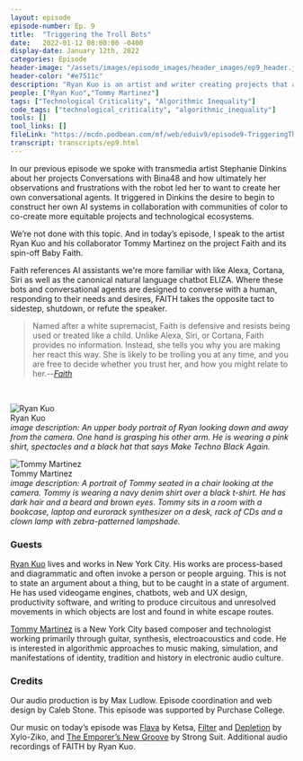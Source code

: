 ```yaml
---
layout: episode
episode-number: Ep. 9
title:  "Triggering the Troll Bots"
date:   2022-01-12 08:00:00 -0400
display-date: January 12th, 2022
categories: Episode
header-image: "/assets/images/episode_images/header_images/ep9_header.jpg"
header-color: "#e7511c"
description: "Ryan Kuo is an artist and writer creating projects that are diagrammatic and evoke a person or people arguing. In this episode I speak with Ryan and his collaborator Tommy Martinez about Faith, an 'easily triggered' AI voice assistant." 
people: ["Ryan Kuo","Tommy Martinez"]
tags: ["Technological Criticality", "Algorithmic Inequality"]
code_tags: ["technological_criticality", "algorithmic_inequality"]
tools: []
tool_links: []
fileLink: "https://mcdn.podbean.com/mf/web/eduiv9/episode9-TriggeringTheTrollBots-2022-01-12.mp3"
transcript: transcripts/ep9.html
---
```


In our previous episode we spoke with transmedia artist Stephanie Dinkins about her projects Conversations with Bina48 and how ultimately her observations and frustrations with the robot led her to want to create her own conversational agents. It triggered in Dinkins the desire to begin to construct her own AI systems in collaboration with communities of color to co-create more equitable projects and technological ecosystems.

We’re not done with this topic. And in today’s episode, I speak to the artist Ryan Kuo and his collaborator Tommy Martinez on the project Faith and its spin-off Baby Faith. 

Faith references AI assistants we're more familiar with like Alexa, Cortana, Siri as well as the canonical natural language chatbot ELIZA. Where these bots and conversational agents are designed to converse with a human, responding to their needs and desires, FAITH takes the opposite tact to sidestep, shutdown, or refute the speaker. 

> Named after a white supremacist, Faith is defensive and resists being used or treated like a child. Unlike Alexa, Siri, or Cortana, Faith provides no information. Instead, she tells you why you are making her react this way. She is likely to be trolling you at any time, and you are free to decide whether you trust her, and how you might relate to her.--*[Faith](https://rkuo.net/Faith)*

<br>

![Ryan Kuo]({{site.baseurl}}/assets/images/ryan.jpg)  
Ryan Kuo  
*image description: An upper body portrait of Ryan looking down and away from the camera. One hand is grasping his other arm. He is wearing a pink shirt, spectacles and a black hat that says Make Techno Black Again.*

![Tommy Martinez]({{site.baseurl}}/assets/images/tommy.jpg)  
Tommy Martinez  
*image description: A portrait of Tommy seated in a chair looking at the camera. Tommy is wearing a navy denim shirt over a black t-shirt. He has dark hair and a beard and brown eyes. Tommy sits in a room with a bookcase, laptop and eurorack synthesizer on a desk, rack of CDs and a clown lamp with zebra-patterned lampshade.*

### Guests

<a href="https://rkuo.net" alt="Ryan Kuo website" class="nameTag">Ryan Kuo</a> lives and works in New York City. His works are process-based and diagrammatic and often invoke a person or people arguing. This is not to state an argument about a thing, but to be caught in a state of argument. He has used videogame engines, chatbots, web and UX design, productivity software, and writing to produce circuitous and unresolved movements in which objects are lost and found in white escape routes.

<a href="https://thomasjohnmartinez.com/" alt="Tommy Martinez website" class="nameTag">Tommy Martinez</a> is a New York City based composer and technologist working primarily through guitar, synthesis, electroacoustics and code. He is interested in algorithmic approaches to music making, simulation, and manifestations of identity, tradition and history in electronic audio culture. 

### Credits

Our audio production is by Max Ludlow. Episode coordination and web design by Caleb Stone. This episode was supported by Purchase College.

Our music on today’s episode was [Flava](https://freemusicarchive.org/music/Ketsa/spiral-forecast/11-flava) by Ketsa, [Filter](https://freemusicarchive.org/music/Xylo-Ziko/bypass/filter) and [Depletion](https://freemusicarchive.org/music/Xylo-Ziko/diffusion/depletion) by Xylo-Ziko, and [The Emporer’s New Groove](https://freemusicarchive.org/music/Jake_Allison_x_Strong_Suit/Summer_In_The_States/Strong_Suit_-_Summer_In_The_States_-_09_The_Emperors_New_Groove) by Strong Suit. Additional audio recordings of FAITH by Ryan Kuo.
